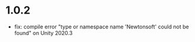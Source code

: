 # 1.0.2

- fix: compile error "type or namespace name 'Newtonsoft' could not be found" on Unity 2020.3
